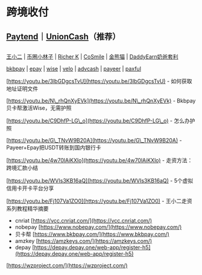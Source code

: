 # 跨境收付

## [Paytend](https://www.paytend.com/zh/home)｜[UnionCash](https://play.google.com/store/apps/details?id=com.union.cash)（推荐）

##

[王小二](https://www.youtube.com/c/%E7%8E%8B%E5%B0%8F%E4%BA%8C1986) | [币圈小林子](https://www.youtube.com/channel/UC8gj5V4pdK3BSQSXwCsJ9iQ) | [Richer K](https://www.youtube.com/channel/UC1d1se0BqryJYwJDIZn1\_NA) | [CoSmile](https://www.youtube.com/channel/UCBvwCvVi2m\_mXmQUn03hZow/playlists) | [金熊猫](https://www.youtube.com/c/%E9%87%91%E7%86%8A%E7%8C%AB) | [DaddyEarn奶爸套利](https://www.youtube.com/c/DaddyEarn%E5%A5%B6%E7%88%B8%E5%A5%97%E5%88%A9)

[bkbpay](https://www.bkbpay.com/) | [epay](https://www.epay.com/) | [wise](https://wise.com/) | [velo](https://www.velobank.com/cn.html) | [advcash](https://advcash.com/) | [payeer](https://payeer.com/) | [paxful](https://paxful.com/)

[https://youtu.be/3lbGDgcsTvU](https://youtu.be/3lbGDgcsTvU) - 如何获取地址证明文件

[https://youtu.be/N\_rhQnXyEVk](https://youtu.be/N\_rhQnXyEVk) - Bkbpay贝卡帮激活Wise，无需护照

[https://youtu.be/C9DhfP-LG\_o](https://youtu.be/C9DhfP-LG\_o) - 怎么办护照

[https://youtu.be/G\_TNvW9B20A](https://youtu.be/G\_TNvW9B20A) - Payeer+Epay把USDT转账到国内银行卡

[https://youtu.be/4w70lAiKXlo](https://youtu.be/4w70lAiKXlo) - 走资方法：跨境汇款小结

[https://youtu.be/WVIs3KB16aQ](https://youtu.be/WVIs3KB16aQ) - 5个虚拟信用卡开卡平台分享

[https://youtu.be/Fj107Va1ZO0](https://youtu.be/Fj107Va1ZO0) - 王小二走资系列教程精华摘要

* cnriat [https://vcc.cnriat.com/](https://vcc.cnriat.com/)
* nobepay [https://www.nobepay.com/](https://www.nobepay.com/)
* 贝卡帮 [https://www.bkbpay.com/](https://www.bkbpay.com/)
* amzkey [https://amzkeys.com/](https://amzkeys.com/)
* depay [https://depay.depay.one/web-app/register-h5](https://depay.depay.one/web-app/register-h5)

[https://wzproject.com/](https://wzproject.com/)

